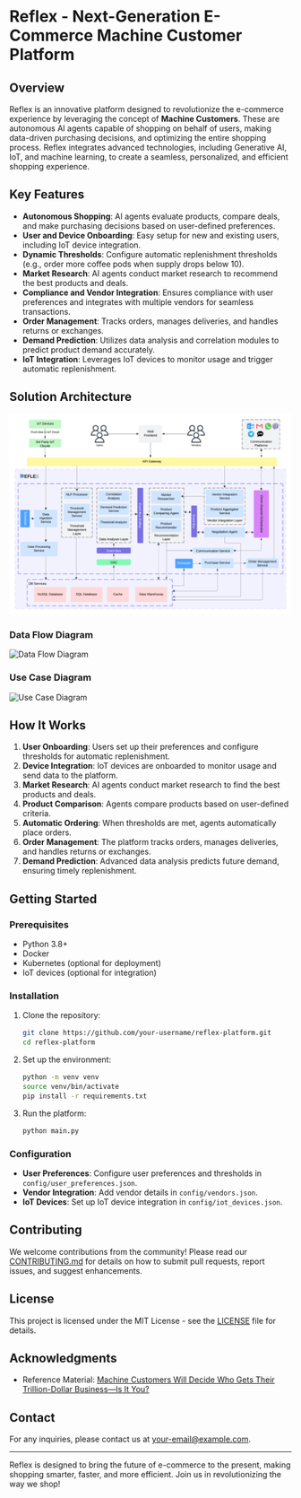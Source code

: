 # Reflex - Next-Generation E-Commerce Machine Customer Platform

## Overview

Reflex is an innovative platform designed to revolutionize the e-commerce experience by leveraging the concept of **Machine Customers**. These are autonomous AI agents capable of shopping on behalf of users, making data-driven purchasing decisions, and optimizing the entire shopping process. Reflex integrates advanced technologies, including Generative AI, IoT, and machine learning, to create a seamless, personalized, and efficient shopping experience.

## Key Features

- **Autonomous Shopping**: AI agents evaluate products, compare deals, and make purchasing decisions based on user-defined preferences.
- **User and Device Onboarding**: Easy setup for new and existing users, including IoT device integration.
- **Dynamic Thresholds**: Configure automatic replenishment thresholds (e.g., order more coffee pods when supply drops below 10).
- **Market Research**: AI agents conduct market research to recommend the best products and deals.
- **Compliance and Vendor Integration**: Ensures compliance with user preferences and integrates with multiple vendors for seamless transactions.
- **Order Management**: Tracks orders, manages deliveries, and handles returns or exchanges.
- **Demand Prediction**: Utilizes data analysis and correlation modules to predict product demand accurately.
- **IoT Integration**: Leverages IoT devices to monitor usage and trigger automatic replenishment.

## Solution Architecture
![Solution Architecture](Architecture_Diagram/Solution_Overview.png)

### Data Flow Diagram
![Data Flow Diagram](Solution%20Overview%20Lucidchart%20(10).png)

### Use Case Diagram
![Use Case Diagram](Solution%20Overview%20Lucidchart%20(9).png)

## How It Works

1. **User Onboarding**: Users set up their preferences and configure thresholds for automatic replenishment.
2. **Device Integration**: IoT devices are onboarded to monitor usage and send data to the platform.
3. **Market Research**: AI agents conduct market research to find the best products and deals.
4. **Product Comparison**: Agents compare products based on user-defined criteria.
5. **Automatic Ordering**: When thresholds are met, agents automatically place orders.
6. **Order Management**: The platform tracks orders, manages deliveries, and handles returns or exchanges.
7. **Demand Prediction**: Advanced data analysis predicts future demand, ensuring timely replenishment.

## Getting Started

### Prerequisites

- Python 3.8+
- Docker
- Kubernetes (optional for deployment)
- IoT devices (optional for integration)

### Installation

1. Clone the repository:
   ```bash
   git clone https://github.com/your-username/reflex-platform.git
   cd reflex-platform
   ```

2. Set up the environment:
   ```bash
   python -m venv venv
   source venv/bin/activate
   pip install -r requirements.txt
   ```

3. Run the platform:
   ```bash
   python main.py
   ```

### Configuration

- **User Preferences**: Configure user preferences and thresholds in `config/user_preferences.json`.
- **Vendor Integration**: Add vendor details in `config/vendors.json`.
- **IoT Devices**: Set up IoT device integration in `config/iot_devices.json`.

## Contributing

We welcome contributions from the community! Please read our [CONTRIBUTING.md](CONTRIBUTING.md) for details on how to submit pull requests, report issues, and suggest enhancements.

## License

This project is licensed under the MIT License - see the [LICENSE](LICENSE) file for details.

## Acknowledgments

- Reference Material: [Machine Customers Will Decide Who Gets Their Trillion-Dollar Business—Is It You?](https://example.com)

## Contact

For any inquiries, please contact us at [your-email@example.com](mailto:your-email@example.com).

---

Reflex is designed to bring the future of e-commerce to the present, making shopping smarter, faster, and more efficient. Join us in revolutionizing the way we shop!